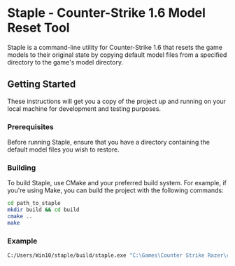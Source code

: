 # Staple - Counter-Strike 1.6 Model Reset Tool

Staple is a command-line utility for Counter-Strike 1.6 that resets the game models to their original state by copying default model files from a specified directory to the game's model directory.

## Getting Started

These instructions will get you a copy of the project up and running on your local machine for development and testing purposes.

### Prerequisites

Before running Staple, ensure that you have a directory containing the default model files you wish to restore.

### Building

To build Staple, use CMake and your preferred build system. For example, if you're using Make, you can build the project with the following commands:

```sh
cd path_to_staple
mkdir build && cd build
cmake ..
make
```

### Example

```sh
C:/Users/Win10/staple/build/staple.exe "C:\Games\Counter Strike Razer\cstrike\models" "C:\Users\Win10\staple\cfg\staple.cfg"
```
